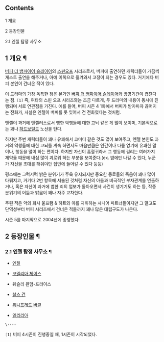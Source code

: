 ## Contents

    

1 개요

2 등장인물

    

2.1 엔젤 탐정 사무소

## 1 개요 ¶

[버피 더 뱀파이어 슬레이어](%EB%B2%84%ED%94%BC%20%EB%8D%94%20%EB%B1%80%ED%8C%8C%EC%9D%B4%EC%96%B4%20%EC%8A%AC%EB%A0%88%EC%9D%B4%EC%96%B4.md)의 [스핀오프](%EC%8A%A4%ED%95%80%20%EC%98%A4%ED%94%84.md) 시리즈로서, 버피에 출연하던 캐릭터들이 가끔씩
게스트 출연을 해주거나, 아예 이쪽으로 옮겨와서 고정이 되는 경우도 있다. 거기에다 버피 본인이 건너온 적이 있다.

  

이 드라마의 가장 독특한 점은 본가인 [버피 더 뱀파이어 슬레이어](%EB%B2%84%ED%94%BC%20%EB%8D%94%20%EB%B1%80%ED%8C%8C%EC%9D%B4%EC%96%B4%20%EC%8A%AC%EB%A0%88%EC%9D%B4%EC%96%B4.md)와
방영기간이 겹친다는 점. `[1]` 즉, 여타의 스핀 오프 시리즈와는 조금 다르게, 두 드라마의 내용이 동시에 진행되며 서로 연관점을
가진다. 예를 들어, 버피 시즌 4 1화에서 버피가 받자마자 끊어지는 전화가, 사실은 엔젤이 버피를 못 잊어서 건 전화였다는 것처럼.

  

엔젤이 과거에 엔젤러스로서 행한 악행들에 대한 고뇌 같은 게 많이 보이며, 기본적으로는 꽤나
[하드보일드](%ED%95%98%EB%93%9C%EB%B3%B4%EC%9D%BC%EB%93%9C.md) 노선을 탄다.

  

하지만 주변 캐릭터들이 꽤나 유쾌해서 코미디 같은 것도 많이 보여주고, 엔젤 본인도 과거의 악행들에 대한 고뇌를 계속 하면서도 마음만큼은
인간이나 다름 없기에 유쾌한 말이나, 행동을 많이 하는 편이다. 하지만 자신이 흡혈귀라서 그 행동에 걸리는 여러가지 제약들 때문에 내심 많이
괴로워 하는 부분을 보여준다.(ex. 밤에만 나갈 수 있다, 누군가 자신을 초대를 해줘야만 집안에 들어갈 수 있다 등등)  

  

평소에는 그럭저럭 밝은 분위기가 쭈욱 유지되지만 중요한 동료들의 죽음이 꽤나 많이 다뤄지고, 거기다 2번 항목에 서술된 것처럼 자신의 아들과
비극적인 부자관계를 연출하거나, 혹은 자신이 과거에 범한 죄의 업보가 돌아오면서 사건이 생기기도 하는 등, 작중 분위기의 어둠과 밝음이 꽤나
자주 교차한다.  

  

주된 적은 악의 회사 울프램 & 하트와 이를 지휘하는 시니어 파트너들이지만 그 말고도 단역성부터 버피 시리즈에서 건너온 적들까지 꽤나 많은
대립구도가 나온다.  

  

시즌 5를 마지막으로 2004년에 종영했다.  

## 2 등장인물 ¶

### 2.1 엔젤 탐정 사무소 ¶

  * [엔젤](%EC%97%94%EC%A0%A4%28%EB%B2%84%ED%94%BC%20%EB%8D%94%20%EB%B1%80%ED%8C%8C%EC%9D%B4%EC%96%B4%20%EC%8A%AC%EB%A0%88%EC%9D%B4%EC%96%B4%29.md)
  * [코델리아 체이스](%EC%BD%94%EB%8D%B8%EB%A6%AC%EC%95%84%20%EC%B2%B4%EC%9D%B4%EC%8A%A4.md)
  * 웨슬리 윈덤-프라이스  

  * [찰스 건](%EC%B0%B0%EC%8A%A4%20%EA%B1%B4.md)
  * [위니프레드 버클](%EC%9C%84%EB%8B%88%ED%94%84%EB%A0%88%EB%93%9C%20%EB%B2%84%ED%81%B4.md)
  * [일리리아](%EC%9D%BC%EB%A6%AC%EB%A6%AC%EC%95%84.md)

`\----`

`[1]` 버피 4시즌이 진행중일 때, 1시즌이 시작되었다.

